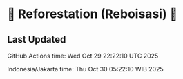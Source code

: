 
# 🌳 Reforestation (Reboisasi) 🌲

## Last Updated

GitHub Actions time: Wed Oct 29 22:22:10 UTC 2025

Indonesia/Jakarta time: Thu Oct 30 05:22:10 WIB 2025
